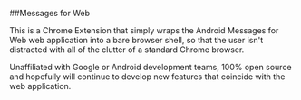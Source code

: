 ##Messages for Web

This is a Chrome Extension that simply wraps the Android Messages for Web web application into a bare browser shell, so that the 
user isn't distracted with all of the clutter of a standard Chrome browser. 

Unaffiliated with Google or Android development teams, 100% open source and hopefully will continue to develop new features 
that coincide with the web application. 
